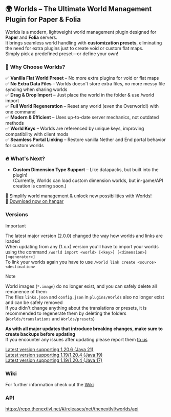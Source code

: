 ## 🌍 **Worlds – The Ultimate World Management Plugin for Paper & Folia**


Worlds is a modern, lightweight world management plugin designed for **Paper** and **Folia** servers.<br>
It brings seamless world handling with **customization presets**, eliminating the need for extra plugins just to create void or custom flat maps.<br>
Simply pick a predefined preset—or define your own!


### 🔹 **Why Choose Worlds?**

✅ **Vanilla Flat World Preset** – No more extra plugins for void or flat maps<br>
✅ **No Extra Data Files** – Worlds doesn't store extra files, no more messy file syncing when sharing worlds<br>
✅ **Drag & Drop Import** – Just place the world in the folder & use /world import<br>
✅ **Full World Regeneration** – Reset any world (even the Overworld!) with one command<br>
✅ **Modern & Efficient** – Uses up-to-date server mechanics, not outdated methods<br>
✅ **World Keys** – Worlds are referenced by unique keys, improving compatibility with client mods<br>
✅ **Seamless Portal Linking** – Restore vanilla Nether and End portal behavior for custom worlds


### 🔥 **What's Next?**

- **Custom Dimension Type Support** – Like datapacks, but built into the plugin!<br>
  (Currently, Worlds can load custom dimension worlds, but in-game/API creation is coming soon.)

🚀 Simplify world management & unlock new possibilities with Worlds!<br>
🔗 [Download now on hangar](https://hangar.papermc.io/TheNextLvl/Worlds)

### Versions

> [!IMPORTANT]
> The latest major version (2.0.0) changed the way how worlds and links are loaded<br/>
> When updating from any (1.x.x) version you'll have to import your worlds using the command
> `/world import <world> [<key>] [<dimension>] [<generator>]`<br/>
> To link your worlds again you have to use `/world link create <source> <destination>`

> [!NOTE]
> World images (`*.image`) do no longer exist, and you can safely delete all remanence of them<br/>
> The files `links.json` and `config.json` in `plugins/Worlds` also no longer exist and can be safely removed<br/>
> If you didn't change anything about the translations or presets, it is recommended to regenerate them by deleting the
> folders (`Worlds/translations` and `Worlds/presets`)
>
> **As with all major updates that introduce breaking changes, make sure to create backups before updating**<br/>
> If you encounter any issues after updating please report
> them [to us](https://github.com/TheNextLvl-net/worlds/issues/new/choose)

[Latest version supporting 1.20.6 (Java 21)](https://github.com/TheNextLvl-net/worlds/releases/tag/v1.2.5)<br>
[Latest version supporting 1.19/1.20.4 (Java 19)](https://github.com/TheNextLvl-net/worlds/releases/tag/v1.1.6)<br>
[Latest version supporting 1.19/1.20.4 (Java 17)](https://github.com/TheNextLvl-net/worlds/releases/tag/v1.1.3)<br>

### Wiki

For further information check out the [Wiki](https://github.com/TheNextLvl-net/worlds/wiki)

### API

https://repo.thenextlvl.net/#/releases/net/thenextlvl/worlds/api

